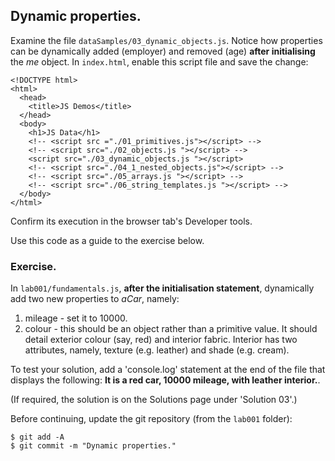 ## Dynamic properties.

Examine the file `dataSamples/03_dynamic_objects.js`. Notice how properties can be dynamically added (employer) and removed (age) __after initialising__ the *me* object. In `index.html`, enable this script file and save the change:
~~~
<!DOCTYPE html>
<html>
  <head>
    <title>JS Demos</title>
  </head>
  <body>
    <h1>JS Data</h1>
    <!-- <script src ="./01_primitives.js"></script> -->
    <!-- <script src="./02_objects.js "></script> -->
    <script src="./03_dynamic_objects.js "></script>
    <!-- <script src="./04_1_nested_objects.js"></script> -->
    <!-- <script src="./05_arrays.js "></script> -->
    <!-- <script src="./06_string_templates.js "></script> -->
  </body>
</html>
~~~
Confirm its execution in the browser tab's Developer tools. 

Use this code as a guide to the exercise below.

### Exercise.

In `lab001/fundamentals.js`, __after the initialisation statement__, dynamically add two new properties to *aCar*, namely:

1. mileage - set it to 10000.
1. colour - this should be an object rather than a primitive value. It should detail exterior colour (say, red) and interior fabric. Interior has two attributes, namely, texture (e.g. leather) and shade (e.g. cream).

To test your solution, add a 'console.log' statement at the end of the file that displays the following: __It is a red car, 10000 mileage, with leather interior.__.

(If required, the solution is on the Solutions page under 'Solution 03'.)

Before continuing, update the git repository (from the `lab001` folder):
~~~ 
$ git add -A
$ git commit -m "Dynamic properties."
~~~

